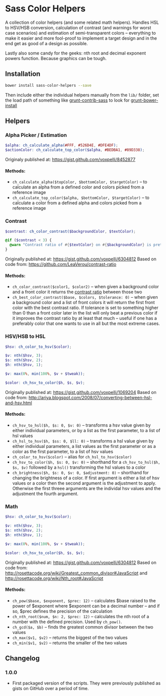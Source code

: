 # Sass Color Helpers

A collection of color helpers (and some related math helpers). Handles HSL to HSV/HSB conversion, calculation of contrast (and warnings for worst case scenarios) and estimation of semi-transparent colors – everything to make it easier and more fool-proof to implement a target design and in the end get as good of a design as possible.

Lastly also some candy for the geeks: nth root and decimal exponent powers function. Because graphics can be tough.

## Installation

```bash
bower install sass-color-helpers --save
```

Then include either the individual helpers manually from the `lib/` folder, set the load path of something like [grunt-contrib-sass](https://npmjs.org/package/grunt-contrib-sass) to look for  [grunt-bower-install](https://www.npmjs.org/package/grunt-bower-install)

## Helpers

### Alpha Picker / Estimation

```scss
$alpha: ch_calculate_alpha(#FFF, #526D4E, #DFE4DF);
$actionColor: ch_calculate_top_color($alpha, #BEDBA1, #89D338);
```

Originaly published at: https://gist.github.com/voxpelli/8452877

#### Methods:

* `ch_calculate_alpha($topColor, $bottomColor, $targetColor)` – to calculate an alpha from a defined color and colors picked from a reference image
* `ch_calculate_top_color($alpha, $bottomColor, $targetColor)` – to calculate a color from a defined alpha and colors picked from a reference image

### Contrast

```scss
$contrast: ch_color_contrast($backgroundColor, $textColor);

@if ($contrast < 3) {
  @warn "Contrast ratio of #{$textColor} on #{$backgroundColor} is pretty bad, just #{$contrast}";
}
```

Originally published at: https://gist.github.com/voxpelli/6304812
Based on code from: https://github.com/LeaVerou/contrast-ratio

#### Methods:

* `ch_color_contrast($color1, $color2)` – when given a background color and a front color it returns the [contrast ratio](http://www.w3.org/TR/2008/REC-WCAG20-20081211/#contrast-ratiodef) between those two
* `ch_best_color_contrast($base, $colors, $tolerance: 0)` – when given a background color and a list of front colors it will return the first front color with the best contrast ratio. If tolerance is set to something higher than 0 than a front color later in the list will only beat a previous color if it improves the contrast ratio  by at least that much – useful if one has a preferably color that one wants to use in all but the most extreme cases.

### HSV/HSB to HSL

```scss
$hsv: ch_color_to_hsv($color);

$v: nth($hsv, 3);
$s: nth($hsv, 2);
$h: nth($hsv, 1);

$v: max(0%, min(100%, $v + $tweak));

$color: ch_hsv_to_color($h, $s, $v);
```

Originally published at: https://gist.github.com/voxpelli/1069204
Based on code from: http://ariya.blogspot.com/2008/07/converting-between-hsl-and-hsv.html

#### Methods:

* `ch_hsv_to_hsl($h, $s: 0, $v: 0)` – transforms a hsv value given by either individual parameters, or by a list as the first parameter, to a list of hsl values
* `ch_hsl_to_hsv($h, $ss: 0, $ll: 0)` – transforms a hsl value given by either individual parameters, a list values as the first parameter or as a color as the first parameter, to a list of hsv values
* `ch_color_to_hsv($color)` – alias for `ch_hsl_to_hsv($color)`
* `ch_hsv_to_color($h, $s: 0, $v: 0)` – shorthand for a `ch_hsv_to_hsl($h, $s, $v)` followed by a `hsl()` transforming the hsl values to a color
* `ch_brightness($h, $s: 0, $v: 0, $adjustment: 0)` – shorthand for changing the brightness of a color. If first argument is either a list of hsv values or a color then the second argument is the adjustment to apply. Otherwise the first threee arguments are the individal hsv values and the adjustment the fourth argument.

### Math

```scss
$hsv: ch_color_to_hsv($color);

$v: nth($hsv, 3);
$s: nth($hsv, 2);
$h: nth($hsv, 1);

$v: max(0%, min(100%, $v + $tweak));

$color: ch_hsv_to_color($h, $s, $v);
```

Originally published at: https://gist.github.com/voxpelli/6304812
Based on code from: http://rosettacode.org/wiki/Greatest_common_divisor#JavaScript and http://rosettacode.org/wiki/Nth_root#JavaScript

#### Methods:

* `ch_pow($base, $exponent, $prec: 12)` – calculates $base raised to the power of $exponent where $exponent can be a decimal number – and if so, $prec defines the precision of the calculation
* `ch_nth_root($num, $n: 2, $prec: 12)` – calculates the nth root of a number with the defined precision. Used by `ch_pow()`.
* `ch_gcd($a, $b)` – finds the greatest common divisor between the two values
* `ch_max($v1, $v2)` – returns the biggest of the two values
* `ch_min($v1, $v2)` – returns the smaller of the two values

## Changelog

### 1.0.0

* First packaged version of the scripts. They were previously published as gists on GitHub over a period of time.
